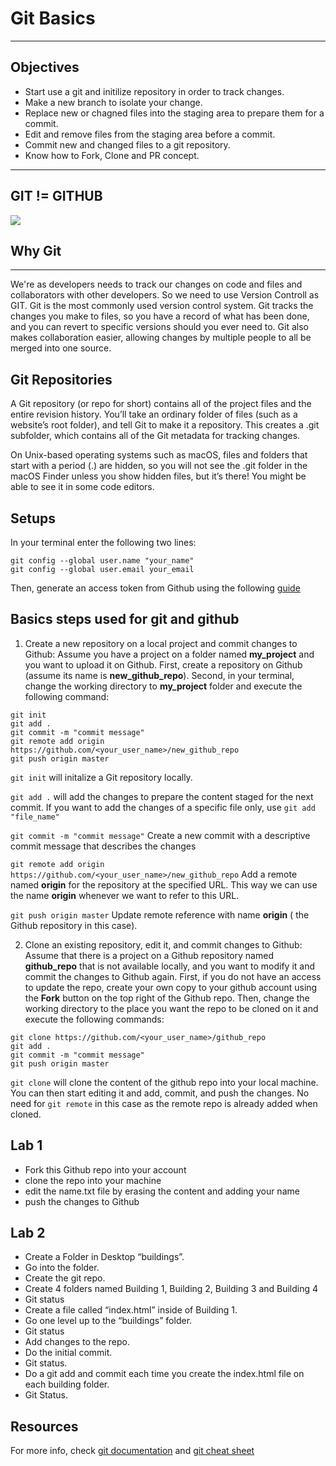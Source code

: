 # Git Basics
---
## Objectives 
- Start use a git and initilize repository in order to track changes.
- Make a new branch to isolate your change.
- Replace new or chagned files into the staging area to prepare them for a commit.
- Edit and remove files from the staging area before a commit.
- Commit new and changed files to a git repository. 
- Know how to Fork, Clone and PR concept. 

---
## GIT != GITHUB
![](https://camo.githubusercontent.com/8eae8cdaf798730ba3aa9e1c2de283305a06443d28393a7cceb53b1d2253f972/687474703a2f2f312e62702e626c6f6773706f742e636f6d2f2d57593259704e72335736672f555936745a41632d4833492f4141414141414141424c592f784a3978337749593856382f733434302f476974687562322e706e67)

## Why Git
---
We're as developers needs to track our changes on code and files and collaborators with other developers. So we need to use Version Controll as GIT.
Git is the most commonly used version control system. Git tracks the changes you make to files, so you have a record of what has been done, and you can revert to specific versions should you ever need to. Git also makes collaboration easier, allowing changes by multiple people to all be merged into one source. 


## Git Repositories
A Git repository (or repo for short) contains all of the project files and the entire revision history. You’ll take an ordinary folder of files (such as a website’s root folder), and tell Git to make it a repository. This creates a .git subfolder, which contains all of the Git metadata for tracking changes.

On Unix-based operating systems such as macOS, files and folders that start with a period (.) are hidden, so you will not see the .git folder in the macOS Finder unless you show hidden files, but it’s there! You might be able to see it in some code editors.


## Setups
In your terminal enter the following two lines:
```
git config --global user.name "your_name"
git config --global user.email your_email
```

Then, generate an access token from Github using the following [guide](https://docs.github.com/en/authentication/keeping-your-account-and-data-secure/creating-a-personal-access-token)


## Basics steps used for git and github

1. Create a new repository on a local project and commit changes to Github:
Assume you have a project on a folder named **my_project** and you want to upload it on Github. First, create a repository on Github (assume its name is **new_github_repo**). Second, in your terminal, change the working directory to **my_project** folder and execute the following command: 

```
git init
git add .
git commit -m "commit message"
git remote add origin https://github.com/<your_user_name>/new_github_repo
git push origin master
```

`git init` will initalize a Git repository locally.

`git add .` will add the changes to prepare the content staged for the next commit. If you want to add the changes of a specific file only, use `git add "file_name"`

`git commit -m "commit message"` Create a new commit with a descriptive commit message that describes the changes 

`git remote add origin https://github.com/<your_user_name>/new_github_repo` Add a remote named **origin** for the repository at the specified URL. This way we can use the name **origin** whenever we want to refer to this URL.

`git push origin master` Update remote reference with name **origin** ( the Github repository in this case).


2. Clone an existing repository, edit it, and commit changes to Github:
Assume that there is a project on a Github repository named **github_repo** that is not available locally, and you want to modify it and commit the changes to Github again. 
First, if you do not have an access to update the repo, create your own copy to your github account using the **Fork** button on the top right of the Github repo. Then, change the working directory to the place you want the repo to be cloned on it and execute the following commands: 

```
git clone https://github.com/<your_user_name>/github_repo
git add .
git commit -m "commit message"
git push origin master
```

`git clone` will clone the content of the github repo into your local machine. You can then start editing it and add, commit, and push the changes. No need for `git remote` in this case as the remote repo is already added when cloned.


## Lab 1
- Fork this Github repo into your account
- clone the repo into your machine
- edit the name.txt file by erasing the content and adding your name
- push the changes to Github

## Lab 2
- Create a Folder in Desktop “buildings”.
- Go into the folder.
- Create the git repo.
- Create 4 folders named Building 1, Building 2, Building 3 and Building 4
- Git status
- Create a file called “index.html” inside of Building 1.
- Go one level up to the “buildings” folder.
- Git status
- Add changes to the repo.
- Do the initial commit.
- Git status.
- Do a git add and commit each time you create the index.html file on each building folder.
- Git Status.

## Resources
For more info, check [git documentation](https://git-scm.com/docs) and [git cheat sheet](https://education.github.com/git-cheat-sheet-education.pdf)